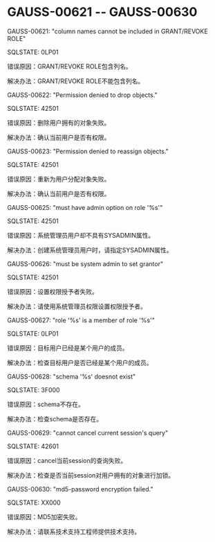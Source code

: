 # GAUSS-00621 -- GAUSS-00630

GAUSS-00621: "column names cannot be included in GRANT/REVOKE ROLE"

SQLSTATE: 0LP01

错误原因：GRANT/REVOKE ROLE包含列名。

解决办法：GRANT/REVOKE ROLE不能包含列名。

GAUSS-00622: "Permission denied to drop objects."

SQLSTATE: 42501

错误原因：删除用户拥有的对象失败。

解决办法：确认当前用户是否有权限。

GAUSS-00623: "Permission denied to reassign objects."

SQLSTATE: 42501

错误原因：重新为用户分配对象失败。

解决办法：确认当前用户是否有权限。

GAUSS-00625: "must have admin option on role '%s'"

SQLSTATE: 42501

错误原因：系统管理员用户却不具有SYSADMIN属性。

解决办法：创建系统管理员用户时，请指定SYSADMIN属性。

GAUSS-00626: "must be system admin to set grantor"

SQLSTATE: 42501

错误原因：设置权限授予者失败。

解决办法：请使用系统管理员权限设置权限授予者。

GAUSS-00627: "role '%s' is a member of role '%s'"

SQLSTATE: 0LP01

错误原因：目标用户已经是某个用户的成员。

解决办法：检查目标用户是否已经是某个用户的成员。

GAUSS-00628: "schema '%s' doesnot exist"

SQLSTATE: 3F000

错误原因：schema不存在。

解决办法：检查schema是否存在。

GAUSS-00629: "cannot cancel current session's query"

SQLSTATE: 42601

错误原因：cancel当前session的查询失败。

解决办法：检查是否当前session对用户拥有的对象进行加锁。

GAUSS-00630: "md5-password encryption failed."

SQLSTATE: XX000

错误原因：MD5加密失败。

解决办法：请联系技术支持工程师提供技术支持。

